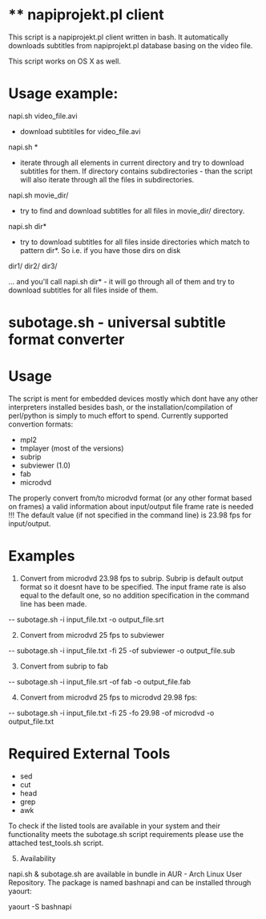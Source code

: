 ** napiprojekt.pl client
=====================

This script is a napiprojekt.pl client written in bash. It automatically downloads subtitles from napiprojekt.pl database basing on the video file.

This script works on OS X as well.

Usage example:
==============

napi.sh video_file.avi
- download subtitiles for video_file.avi

napi.sh *
- iterate through all elements in current directory and try to download subtitles for them. If directory contains subdirectories - than the script will also iterate through all the files in subdirectories.

napi.sh movie_dir/
- try to find and download subtitles for all files in movie_dir/ directory.

napi.sh dir*
- try to download subtitles for all files inside directories which match to pattern dir*. So i.e. if you have those dirs on disk

dir1/
dir2/
dir3/

... and you'll call napi.sh dir* - it will go through all of them and try to download subtitles for all files inside of them.


subotage.sh - universal subtitle format converter
=====

Usage
=====

The script is ment for embedded devices mostly which dont have any other interpreters installed besides bash, or the installation/compilation of perl/python is simply to much effort to spend. Currently supported convertion formats:

- mpl2
- tmplayer (most of the versions)
- subrip
- subviewer (1.0)
- fab
- microdvd

The properly convert from/to microdvd format (or any other format based on frames) a valid information about input/output file frame rate is needed !!! The default value (if not specified in the command line) is 23.98 fps for input/output.

Examples
========

1. Convert from microdvd 23.98 fps to subrip. Subrip is default output format so it doesnt have to be specified. The input frame rate is also equal to the default one, so no addition specification in the command line has been made.

-- subotage.sh -i input_file.txt -o output_file.srt

2. Convert from microdvd 25 fps to subviewer

-- subotage.sh -i input_file.txt -fi 25 -of subviewer -o output_file.sub

3. Convert from subrip to fab

-- subotage.sh -i input_file.srt -of fab -o output_file.fab

4. Convert from microdvd 25 fps to microdvd 29.98 fps:

-- subotage.sh -i input_file.txt -fi 25 -fo 29.98 -of microdvd -o output_file.txt

Required External Tools
=======================

- sed
- cut
- head
- grep
- awk

To check if the listed tools are available in your system and their functionality meets the subotage.sh script requirements please use the attached test_tools.sh script.

5. Availability

napi.sh & subotage.sh are available in bundle in AUR - Arch Linux User Repository. The package is named bashnapi and can be installed through yaourt:

yaourt -S bashnapi
